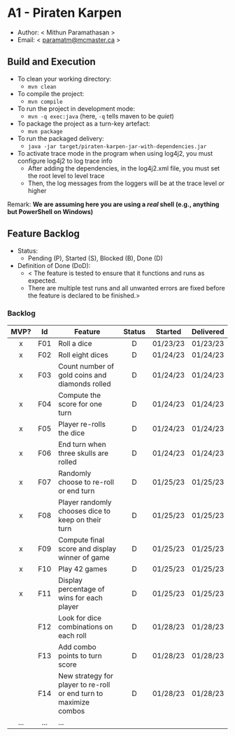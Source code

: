 # A1 - Piraten Karpen

  * Author: < Mithun Paramathasan >
  * Email: < paramatm@mcmaster.ca >

## Build and Execution

  * To clean your working directory:
    * `mvn clean`
  * To compile the project:
    * `mvn compile`
  * To run the project in development mode:
    * `mvn -q exec:java` (here, `-q` tells maven to be _quiet_)
  * To package the project as a turn-key artefact:
    * `mvn package`
  * To run the packaged delivery:
    * `java -jar target/piraten-karpen-jar-with-dependencies.jar` 
  * To activate trace mode in the program when using log4j2, you must configure log4j2 to log trace info
    * After adding the dependencies, in the log4j2.xml file, you must set the root level to level trace
    * Then, the log messages from the loggers will be at the trace level or higher

Remark: **We are assuming here you are using a _real_ shell (e.g., anything but PowerShell on Windows)**

## Feature Backlog

 * Status: 
   * Pending (P), Started (S), Blocked (B), Done (D)
 * Definition of Done (DoD):
   * < The feature is tested to ensure that it functions and runs as expected.
   * There are multiple test runs and all unwanted errors are fixed before the feature is declared to be finished.>

### Backlog 

| MVP? | Id  | Feature  | Status  |  Started  | Delivered |
| :-:  |:-:  |---       | :-:     | :-:       | :-:       |
| x   | F01 | Roll a dice | D | 01/23/23 | 01/23/23 |
| x   | F02 | Roll eight dices  | D | 01/24/23 | 01/24/23 |
| x   | F03 | Count number of gold coins and diamonds rolled  | D | 01/24/23 | 01/24/23 |
| x   | F04 | Compute the score for one turn | D | 01/24/23 | 01/24/23 |
| x   | F05 | Player re-rolls the dice | D | 01/24/23 | 01/24/23 |
| x   | F06 | End turn when three skulls are rolled | D | 01/24/23 | 01/24/23 |
| x   | F07 | Randomly choose to re-roll or end turn | D | 01/25/23 | 01/25/23 |
| x   | F08 | Player randomly chooses dice to keep on their turn | D | 01/25/23 | 01/25/23 |
| x   | F09 | Compute final score and display winner of game | D | 01/25/23 | 01/25/23 |
| x   | F10 | Play 42 games | D | 01/25/23 | 01/25/23 |
| x   | F11 | Display percentage of wins for each player | D | 01/25/23 | 01/25/23 |
|     | F12 | Look for dice combinations on each roll | D | 01/28/23 | 01/28/23 |
|     | F13 | Add combo points to turn score | D | 01/28/23 | 01/28/23 |
|     | F14 | New strategy for player to re-roll or end turn to maximize combos  | D | 01/28/23 | 01/28/23 |
| ... | ... | ... |

